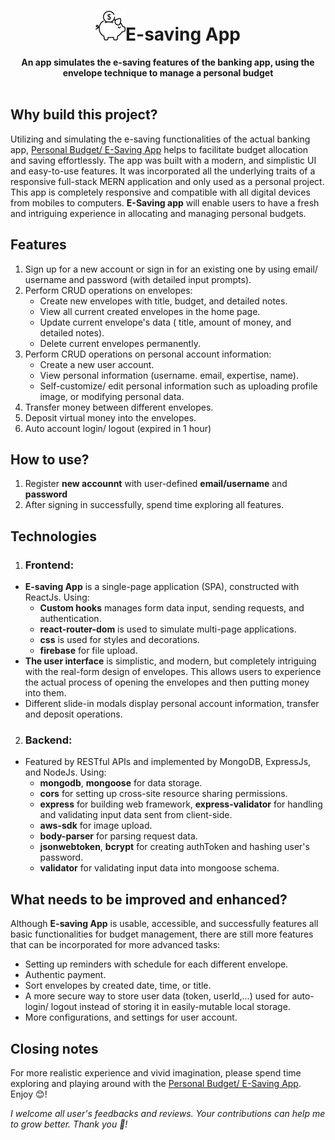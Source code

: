<div align="center">
  <h1> <img src="https://raw.githubusercontent.com/JohnnyDiep1021/Personal-Budget-App/main/Frontend/img/eSaving-logo48.png" alt="Personal Budget/ E=saving logo"/>E-saving App</h1>
  <strong>An app simulates the e-saving features of the banking app, using the envelope technique to manage a personal budget</strong><br>
</div>
<br>

## Why build this project?
Utilizing and simulating the e-saving functionalities of the actual banking app, [Personal Budget/ E-Saving App](https://personal-budget-f770f.web.app/auth) helps to facilitate budget allocation and saving effortlessly. The app was built with a modern, and simplistic UI and easy-to-use features. It was incorporated all the underlying traits of a responsive full-stack MERN application and only used as a personal project. This app is completely responsive and compatible with all digital devices from mobiles to computers. **E-Saving app** will enable users to have a fresh and intriguing experience in allocating and managing personal budgets.

## Features
1. Sign up for a new account or sign in for an existing one by using email/ username and password (with detailed input prompts).
2. Perform CRUD operations on envelopes:
    + Create new envelopes with title, budget, and detailed notes.
    + View all current created envelopes in the home page.
    + Update current envelope's data ( title, amount of money, and detailed notes).
    + Delete current envelopes permanently.
3. Perform CRUD operations on personal account information:
    + Create a new user account.
    + View personal information (username. email, expertise, name).
    + Self-customize/ edit personal information such as uploading profile image, or modifying personal data. 
4. Transfer money between different envelopes.
5. Deposit virtual money into the envelopes.
6. Auto account login/ logout (expired in 1 hour)

## How to use?
1. Register **new accounnt** with user-defined **email/username** and **password**
2. After signing in successfully, spend time exploring all features.
  
## Technologies
1) ### Frontend:
- **E-saving App** is a single-page application (SPA), constructed with ReactJs. Using:
  + **Custom hooks** manages form data input, sending requests, and authentication.
  + **react-router-dom** is used to simulate multi-page applications.
  + **css** is used for styles and decorations.
  + **firebase** for file upload.
- **The user interface** is simplistic, and modern, but completely intriguing with the real-form design of envelopes. This allows users to experience the actual process of opening the envelopes and then putting money into them. 
- Different slide-in modals display personal account information, transfer and deposit operations.

2) ### Backend:
- Featured by RESTful APIs and implemented by MongoDB, ExpressJs, and NodeJs. Using:
  + **mongodb**, **mongoose** for data storage.
  + **cors** for setting up cross-site resource sharing permissions.
  + **express** for building web framework, **express-validator** for handling and validating input data sent from client-side.
  + **aws-sdk** for image upload.
  + **body-parser** for parsing request data.
  + **jsonwebtoken**, **bcrypt** for creating authToken and hashing user's password.
  + **validator** for validating input data into mongoose schema.

## What needs to be improved and enhanced?
Although **E-saving App** is usable, accessible, and successfully features all basic functionalities for budget management, there are still more features that can be incorporated for more advanced tasks:
  + Setting up reminders with schedule for each different envelope.
  + Authentic payment.
  + Sort envelopes by created date, time, or title. 
  + A more secure way to store user data (token, userId,...) used for auto-login/ logout instead of storing it in easily-mutable local storage.
  +  More configurations, and settings for user account.

## Closing notes
For more realistic experience and vivid imagination, please spend time exploring and playing around with the [Personal Budget/ E-Saving App](https://personal-budget-f770f.web.app/auth). Enjoy :blush:! 

*I welcome all user's feedbacks and reviews. Your contributions can help me to grow better. Thank you :handshake:!*
